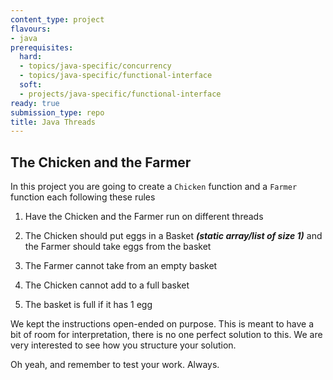 ```yaml
---
content_type: project
flavours:
- java
prerequisites:
  hard:
  - topics/java-specific/concurrency
  - topics/java-specific/functional-interface
  soft:
  - projects/java-specific/functional-interface
ready: true
submission_type: repo
title: Java Threads
---
```


## The Chicken and the Farmer

In this project you are going to create a `Chicken` function and a `Farmer` function each following these rules

1. Have the Chicken and the Farmer run on different threads

2. The Chicken should put eggs in a Basket ***(static array/list of size 1)*** and the Farmer should take eggs from the basket

3. The Farmer cannot take from an empty basket

4. The Chicken cannot add to a full basket

5. The basket is full if it has 1 egg


We kept the instructions open-ended on purpose. This is meant to have a bit of room for interpretation, there is no one perfect solution to this. We are very interested to see how you structure your solution.

Oh yeah, and remember to test your work. Always.



